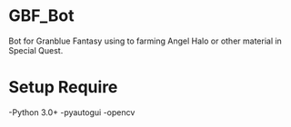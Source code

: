 # GBF_Bot
Bot for Granblue Fantasy using to farming Angel Halo or other material in Special Quest.

# Setup Require
-Python 3.0+
-pyautogui
-opencv

